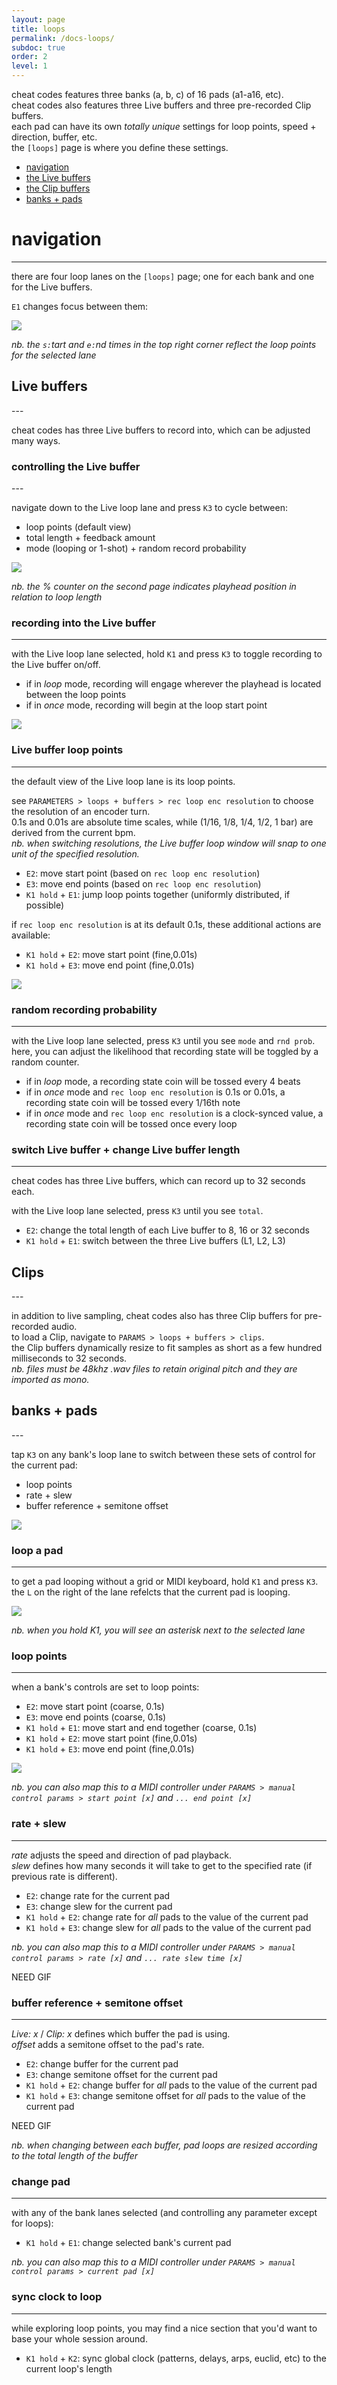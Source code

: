 ```yaml
---
layout: page
title: loops
permalink: /docs-loops/
subdoc: true
order: 2
level: 1
---
```


cheat codes features three banks (a, b, c) of 16 pads (a1-a16, etc).  
cheat codes also features three Live buffers and three pre-recorded Clip buffers.  
each pad can have its own *totally unique* settings for loop points, speed + direction, buffer, etc.  
the `[loops]` page is where you define these settings.

- [navigation](#navigation)
- [the Live buffers](#live)
- [the Clip buffers](#clips)
- [banks + pads](#banks_and_pads)

# navigation
---
<!-- ## `E1` -->

there are four loop lanes on the `[loops]` page; one for each bank and one for the Live buffers.  

`E1` changes focus between them:

<img src="../assets/images/loops_page_nav.gif" class="mw-35" />

*nb. the `s:`tart and `e:`nd times in the top right corner reflect the loop points for the selected lane*

<h2 id = "live">Live buffers</h2>
---

cheat codes has three Live buffers to record into, which can be adjusted many ways.

<h3 id = "live-buffer-controls">controlling the Live buffer</h3>
---

navigate down to the Live loop lane and press `K3` to cycle between:

- loop points (default view)
- total length + feedback amount
- mode (looping or 1-shot) + random record probability

<img src="../assets/images/loops_live_params.gif" class="mw-35"/>

*nb. the % counter on the second page indicates playhead position in relation to loop length*

### recording into the Live buffer
---

with the Live loop lane selected, hold `K1` and press `K3` to toggle recording to the Live buffer on/off.

- if in *loop* mode, recording will engage wherever the playhead is located between the loop points
- if in *once* mode, recording will begin at the loop start point

<img src="../assets/images/loops_live_rec.gif" class="mw-35"/>

### Live buffer loop points
---

the default view of the Live loop lane is its loop points.

see `PARAMETERS > loops + buffers > rec loop enc resolution` to choose the resolution of an encoder turn.  
0.1s and 0.01s are absolute time scales, while (1/16, 1/8, 1/4, 1/2, 1 bar) are derived from the current bpm.  
*nb. when switching resolutions, the Live buffer loop window will snap to one unit of the specified resolution.*
- `E2`: move start point (based on `rec loop enc resolution`)
- `E3`: move end points (based on `rec loop enc resolution`)
- `K1 hold` + `E1`: jump loop points together (uniformly distributed, if possible)

if `rec loop enc resolution` is at its default 0.1s, these additional actions are available:
- `K1 hold` + `E2`: move start point (fine,0.01s)
- `K1 hold` + `E3`: move end point (fine,0.01s)

<img src="../assets/images/loops_rec_loop_enc.gif" class="mw-35"/>

### random recording probability
---

with the Live loop lane selected, press `K3` until you see `mode` and `rnd prob`.  
here, you can adjust the likelihood that recording state will be toggled by a random counter.  

- if in *loop* mode, a recording state coin will be tossed every 4 beats
- if in *once* mode and `rec loop enc resolution` is 0.1s or 0.01s, a recording state coin will be tossed every 1/16th note
- if in *once* mode and `rec loop enc resolution` is a clock-synced value, a recording state coin will be tossed once every loop

### switch Live buffer + change Live buffer length
---

cheat codes has three Live buffers, which can record up to 32 seconds each.

with the Live loop lane selected, press `K3` until you see `total`.

- `E2`: change the total length of each Live buffer to 8, 16 or 32 seconds
- `K1 hold` + `E1`: switch between the three Live buffers (L1, L2, L3)

<h2 id = "clips">Clips</h2>
---

in addition to live sampling, cheat codes also has three Clip buffers for pre-recorded audio.  
to load a Clip, navigate to `PARAMS > loops + buffers > clips`.  
the Clip buffers dynamically resize to fit samples as short as a few hundred milliseconds to 32 seconds.  
*nb. files must be 48khz .wav files to retain original pitch and they are imported as mono.*

<h2 id = "banks_and_pads">banks + pads</h2>
---

tap `K3` on any bank's loop lane to switch between these sets of control for the current pad:

- loop points
- rate + slew
- buffer reference + semitone offset

<img src="../assets/images/loops_param_jump.gif" class="mw-35"/>

### loop a pad
---

to get a pad looping without a grid or MIDI keyboard, hold `K1` and press `K3`.  
the `L` on the right of the lane refelcts that the current pad is looping.

<img src="../assets/images/loops_toggle_loop.gif" class="mw-35"/>

*nb. when you hold K1, you will see an asterisk next to the selected lane*

### loop points
---

when a bank's controls are set to loop points:

- `E2`: move start point (coarse, 0.1s)
- `E3`: move end points (coarse, 0.1s)
- `K1 hold` + `E1`: move start and end together (coarse, 0.1s)
- `K1 hold` + `E2`: move start point (fine,0.01s)
- `K1 hold` + `E3`: move end point (fine,0.01s)

<img src="../assets/images/loop_move_points.gif" class="mw-35"/>

*nb. you can also map this to a MIDI controller under `PARAMS > manual control params > start point [x]` and `... end point [x]`*

### rate + slew
---

*rate* adjusts the speed and direction of pad playback.  
*slew* defines how many seconds it will take to get to the specified rate (if previous rate is different).

- `E2`: change rate for the current pad
- `E3`: change slew for the current pad
- `K1 hold` + `E2`: change rate for *all* pads to the value of the current pad
- `K1 hold` + `E3`: change slew for *all* pads to the value of the current pad

*nb. you can also map this to a MIDI controller under `PARAMS > manual control params > rate [x]` and `... rate slew time [x]`*

NEED GIF

### buffer reference + semitone offset
---

*Live: x* / *Clip: x* defines which buffer the pad is using.  
*offset* adds a semitone offset to the pad's rate.  

- `E2`: change buffer for the current pad
- `E3`: change semitone offset for the current pad
- `K1 hold` + `E2`: change buffer for *all* pads to the value of the current pad
- `K1 hold` + `E3`: change semitone offset for *all* pads to the value of the current pad

NEED GIF

*nb. when changing between each buffer, pad loops are resized according to the total length of the buffer*

### change pad
---

with any of the bank lanes selected (and controlling any parameter except for loops):

- `K1 hold` + `E1`: change selected bank's current pad

*nb. you can also map this to a MIDI controller under `PARAMS > manual control params > current pad [x]`*

### sync clock to loop
---

while exploring loop points, you may find a nice section that you'd want to base your whole session around.  

- `K1 hold` + `K2`: sync global clock (patterns, delays, arps, euclid, etc) to the current loop's length